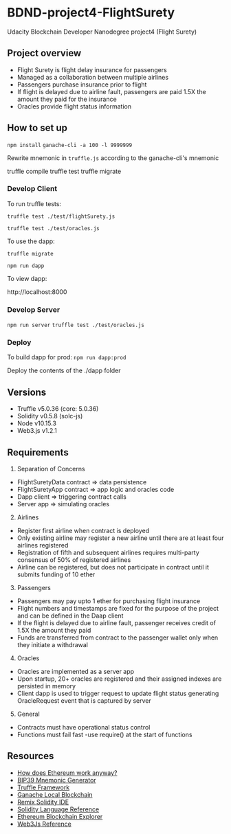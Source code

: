 # BDND-project4-FlightSurety
Udacity Blockchain Developer Nanodegree project4 (Flight Surety)

## Project overview
- Flight Surety is flight delay insurance for passengers
- Managed as a collaboration between multiple airlines
- Passengers purchase insurance prior to flight
- If flight is delayed due to airline fault, passengers are paid 1.5X the amount they paid for the insurance
- Oracles provide flight status information

## How to set up
`npm install`
`ganache-cli -a 100 -l 9999999`

Rewrite mnemonic in `truffle.js` according to the ganache-cli's mnemonic

truffle compile
truffle test
truffle migrate

### Develop Client
To run truffle tests:

`truffle test ./test/flightSurety.js`

`truffle test ./test/oracles.js`

To use the dapp:

`truffle migrate`

`npm run dapp`

To view dapp:

http://localhost:8000

### Develop Server
`npm run server`
`truffle test ./test/oracles.js`

### Deploy
To build dapp for prod: 
`npm run dapp:prod`

Deploy the contents of the ./dapp folder

## Versions
- Truffle v5.0.36 (core: 5.0.36)
- Solidity v0.5.8 (solc-js)
- Node v10.15.3
- Web3.js v1.2.1


## Requirements
1. Separation of Concerns
  - FlightSuretyData contract => data persistence
  - FlightSuretyApp contract => app logic and oracles code
  - Dapp client => triggering contract calls
  - Server app => simulating oracles
2. Airlines
  - Register first airline when contract is deployed
  - Only existing airline may register a new airline until there are at least four airlines registered
  - Registration of fifth and subsequent airlines requires multi-party consensus of 50% of registered airlines
  - Airline can be registered, but does not participate in contract until it submits funding of 10 ether
3. Passengers
  - Passengers may pay upto 1 ether for purchasing flight insurance
  - Flight numbers and timestamps are fixed for the purpose of the project and can be defined in the Daap client
  - If the flight is delayed due to airline fault, passenger receives credit of 1.5X the amount they paid
  - Funds are transferred from contract to the passenger wallet only when they initiate a withdrawal
4. Oracles
  - Oracles are implemented as a server app
  - Upon startup, 20+ oracles are registered and their assigned indexes are persisted in memory
  - Client dapp is used to trigger request to update flight status generating OracleRequest event that is captured by server
5. General
  - Contracts must have operational status control
  - Functions must fail fast -use require() at the start of functions

## Resources

* [How does Ethereum work anyway?](https://medium.com/@preethikasireddy/how-does-ethereum-work-anyway-22d1df506369)
* [BIP39 Mnemonic Generator](https://iancoleman.io/bip39/)
* [Truffle Framework](http://truffleframework.com/)
* [Ganache Local Blockchain](http://truffleframework.com/ganache/)
* [Remix Solidity IDE](https://remix.ethereum.org/)
* [Solidity Language Reference](http://solidity.readthedocs.io/en/v0.4.24/)
* [Ethereum Blockchain Explorer](https://etherscan.io/)
* [Web3Js Reference](https://github.com/ethereum/wiki/wiki/JavaScript-API)
